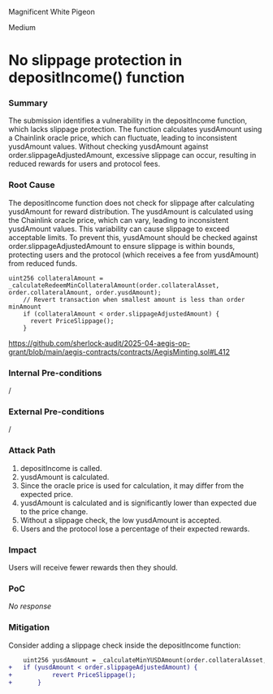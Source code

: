 Magnificent White Pigeon

Medium

# No slippage protection in depositIncome() function

### Summary

The submission identifies a vulnerability in the depositIncome function, which lacks slippage protection. The function calculates yusdAmount using a Chainlink oracle price, which can fluctuate, leading to inconsistent yusdAmount values. Without checking yusdAmount against order.slippageAdjustedAmount, excessive slippage can occur, resulting in reduced rewards for users and protocol fees. 



### Root Cause

The depositIncome function does not check for slippage after calculating yusdAmount for reward distribution. The yusdAmount is calculated using the Chainlink oracle price, which can vary, leading to inconsistent yusdAmount values. This variability can cause slippage to exceed acceptable limits. To prevent this, yusdAmount should be checked against order.slippageAdjustedAmount to ensure slippage is within bounds, protecting users and the protocol (which receives a fee from yusdAmount) from reduced funds.

```solidity
uint256 collateralAmount = _calculateRedeemMinCollateralAmount(order.collateralAsset, order.collateralAmount, order.yusdAmount);
    // Revert transaction when smallest amount is less than order minAmount
    if (collateralAmount < order.slippageAdjustedAmount) {
      revert PriceSlippage();
    }
```
https://github.com/sherlock-audit/2025-04-aegis-op-grant/blob/main/aegis-contracts/contracts/AegisMinting.sol#L412

### Internal Pre-conditions

/ 

### External Pre-conditions

/ 

### Attack Path

1. depositIncome is called.
3. yusdAmount is calculated.
4. Since the oracle price is used for calculation, it may differ from the expected price.
5. yusdAmount is calculated and is significantly lower than expected due to the price change.
6. Without a slippage check, the low yusdAmount is accepted.
7. Users and the protocol lose a percentage of their expected rewards.


### Impact

Users will receive fewer rewards then they should.

### PoC

_No response_

### Mitigation

Consider adding a slippage check inside the depositIncome function:

```diff
	uint256 yusdAmount = _calculateMinYUSDAmount(order.collateralAsset, order.collateralAmount, order.yusdAmount);
+	if (yusdAmount < order.slippageAdjustedAmount) {
+      		revert PriceSlippage();
+    	}
```